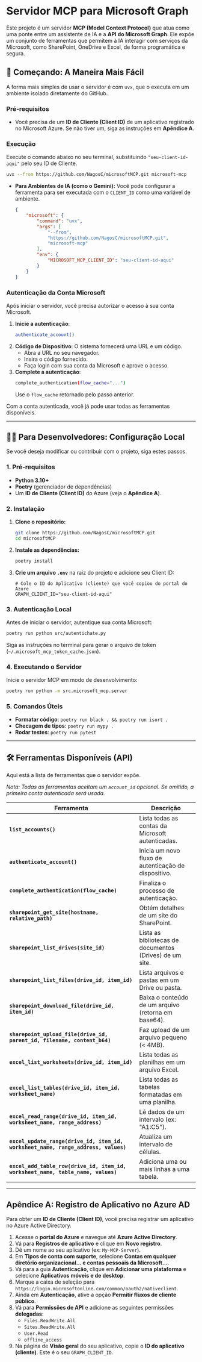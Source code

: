 # Servidor MCP para Microsoft Graph

Este projeto é um servidor **MCP (Model Context Protocol)** que atua como uma ponte entre um assistente de IA e a **API do Microsoft Graph**. Ele expõe um conjunto de ferramentas que permitem à IA interagir com serviços da Microsoft, como SharePoint, OneDrive e Excel, de forma programática e segura.

## 🚀 Começando: A Maneira Mais Fácil

A forma mais simples de usar o servidor é com `uvx`, que o executa em um ambiente isolado diretamente do GitHub.

### Pré-requisitos

- Você precisa de um **ID de Cliente (Client ID)** de um aplicativo registrado no Microsoft Azure. Se não tiver um, siga as instruções em **Apêndice A**.

### Execução

Execute o comando abaixo no seu terminal, substituindo `"seu-client-id-aqui"` pelo seu ID de Cliente.

```bash
uvx --from https://github.com/NagosC/microsoftMCP.git microsoft-mcp
```

- **Para Ambientes de IA (como o Gemini):**
  Você pode configurar a ferramenta para ser executada com o `CLIENT_ID` como uma variável de ambiente.

  ```json
  {
      "microsoft": {
          "command": "uvx",
          "args": [
              "--from",
              "https://github.com/NagosC/microsoftMCP.git",
              "microsoft-mcp"
          ],
          "env": {
              "MICROSOFT_MCP_CLIENT_ID": "seu-client-id-aqui"
          }
      }
  }
  ```

### Autenticação da Conta Microsoft

Após iniciar o servidor, você precisa autorizar o acesso à sua conta Microsoft.

1.  **Inicie a autenticação**:
    ```bash
    authenticate_account()
    ```
2.  **Código de Dispositivo**: O sistema fornecerá uma URL e um código.
    - Abra a URL no seu navegador.
    - Insira o código fornecido.
    - Faça login com sua conta da Microsoft e aprove o acesso.
3.  **Complete a autenticação**:
    ```bash
    complete_authentication(flow_cache="...")
    ```
    Use o `flow_cache` retornado pelo passo anterior.

Com a conta autenticada, você já pode usar todas as ferramentas disponíveis.

---

## 🧑‍💻 Para Desenvolvedores: Configuração Local

Se você deseja modificar ou contribuir com o projeto, siga estes passos.

### 1. Pré-requisitos

- **Python 3.10+**
- **Poetry** (gerenciador de dependências)
- Um **ID de Cliente (Client ID)** do Azure (veja o **Apêndice A**).

### 2. Instalação

1.  **Clone o repositório:**
    ```bash
    git clone https://github.com/NagosC/microsoftMCP.git
    cd microsoftMCP
    ```
2.  **Instale as dependências:**
    ```bash
    poetry install
    ```
3.  **Crie um arquivo `.env`** na raiz do projeto e adicione seu Client ID:
    ```env
    # Cole o ID do Aplicativo (cliente) que você copiou do portal do Azure
    GRAPH_CLIENT_ID="seu-client-id-aqui"
    ```

### 3. Autenticação Local

Antes de iniciar o servidor, autentique sua conta Microsoft:

```bash
poetry run python src/autentichate.py
```

Siga as instruções no terminal para gerar o arquivo de token (`~/.microsoft_mcp_token_cache.json`).

### 4. Executando o Servidor

Inicie o servidor MCP em modo de desenvolvimento:

```bash
poetry run python -m src.microsoft_mcp.server
```

### 5. Comandos Úteis

- **Formatar código**: `poetry run black . && poetry run isort .`
- **Checagem de tipos**: `poetry run mypy .`
- **Rodar testes**: `poetry run pytest`

---

## 🛠️ Ferramentas Disponíveis (API)

Aqui está a lista de ferramentas que o servidor expõe.

*Nota: Todas as ferramentas aceitam um `account_id` opcional. Se omitido, a primeira conta autenticada será usada.*

| Ferramenta | Descrição |
| --- | --- |
| **`list_accounts()`** | Lista todas as contas da Microsoft autenticadas. |
| **`authenticate_account()`** | Inicia um novo fluxo de autenticação de dispositivo. |
| **`complete_authentication(flow_cache)`** | Finaliza o processo de autenticação. |
| **`sharepoint_get_site(hostname, relative_path)`** | Obtém detalhes de um site do SharePoint. |
| **`sharepoint_list_drives(site_id)`** | Lista as bibliotecas de documentos (Drives) de um site. |
| **`sharepoint_list_files(drive_id, item_id)`** | Lista arquivos e pastas em um Drive ou pasta. |
| **`sharepoint_download_file(drive_id, item_id)`** | Baixa o conteúdo de um arquivo (retorna em base64). |
| **`sharepoint_upload_file(drive_id, parent_id, filename, content_b64)`** | Faz upload de um arquivo pequeno (< 4MB). |
| **`excel_list_worksheets(drive_id, item_id)`** | Lista todas as planilhas em um arquivo Excel. |
| **`excel_list_tables(drive_id, item_id, worksheet_name)`** | Lista todas as tabelas formatadas em uma planilha. |
| **`excel_read_range(drive_id, item_id, worksheet_name, range_address)`** | Lê dados de um intervalo (ex: "A1:C5"). |
| **`excel_update_range(drive_id, item_id, worksheet_name, range_address, values)`** | Atualiza um intervalo de células. |
| **`excel_add_table_row(drive_id, item_id, worksheet_name, table_name, values)`** | Adiciona uma ou mais linhas a uma tabela. |

---

## Apêndice A: Registro de Aplicativo no Azure AD

Para obter um **ID de Cliente (Client ID)**, você precisa registrar um aplicativo no Azure Active Directory.

1.  Acesse o **portal do Azure** e navegue até **Azure Active Directory**.
2.  Vá para **Registros de aplicativo** e clique em **Novo registro**.
3.  Dê um nome ao seu aplicativo (ex: `My-MCP-Server`).
4.  Em **Tipos de conta com suporte**, selecione **Contas em qualquer diretório organizacional... e contas pessoais da Microsoft...**.
5.  Vá para a guia **Autenticação**, clique em **Adicionar uma plataforma** e selecione **Aplicativos móveis e de desktop**.
6.  Marque a caixa de seleção para `https://login.microsoftonline.com/common/oauth2/nativeclient`.
7.  Ainda em **Autenticação**, ative a opção **Permitir fluxos de cliente público**.
8.  Vá para **Permissões de API** e adicione as seguintes permissões **delegadas**:
    - `Files.ReadWrite.All`
    - `Sites.ReadWrite.All`
    - `User.Read`
    - `offline_access`
9.  Na página de **Visão geral** do seu aplicativo, copie o **ID do aplicativo (cliente)**. Este é o seu `GRAPH_CLIENT_ID`.